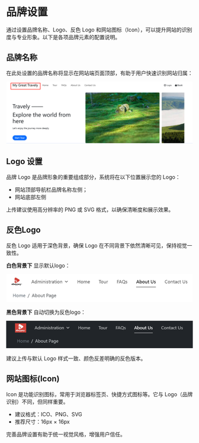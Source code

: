 # 品牌设置

通过设置品牌名称、Logo、反色 Logo 和网站图标（Icon），可以提升网站的识别度与专业形象。以下是各项品牌元素的配置说明。

## 品牌名称

在此处设置的品牌名称将显示在网站端页面顶部，有助于用户快速识别网站归属：

![品牌名称](images/Brand-Name.jpg)

## Logo 设置

品牌 Logo 是品牌形象的重要组成部分，系统将在以下位置展示您的 Logo：

- 网站顶部导航栏品牌名称左侧；
- 网站底部左侧

上传建议使用高分辨率的 PNG 或 SVG 格式，以确保清晰度和展示效果。

## 反色Logo

反色 Logo 适用于深色背景，确保 Logo 在不同背景下依然清晰可见，保持视觉一致性。

**白色背景下** 显示默认logo：

![wite](images/w-logo.jpg)

**黑色背景下** 自动切换为反色logo：

![black](images/b-logo.jpg)

建议上传与默认 Logo 样式一致、颜色反差明确的反色版本。

## 网站图标(Icon)

Icon 是功能识别图标，常用于浏览器标签页、快捷方式图标等。它与 Logo（品牌识别）不同，但同样重要。

- 建议格式：ICO、PNG、SVG
- 推荐尺寸：16px × 16px

完善品牌设置有助于统一视觉风格，增强用户信任。
